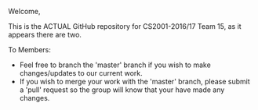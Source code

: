 Welcome,

This is the ACTUAL GitHub repository for CS2001-2016/17 Team 15, as it appears there are two.

To Members: 
- Feel free to branch the 'master' branch if you wish to make changes/updates to our current work.
- If you wish to merge your work with the 'master' branch, please submit a 'pull' request so the group will know that your have made any changes.
